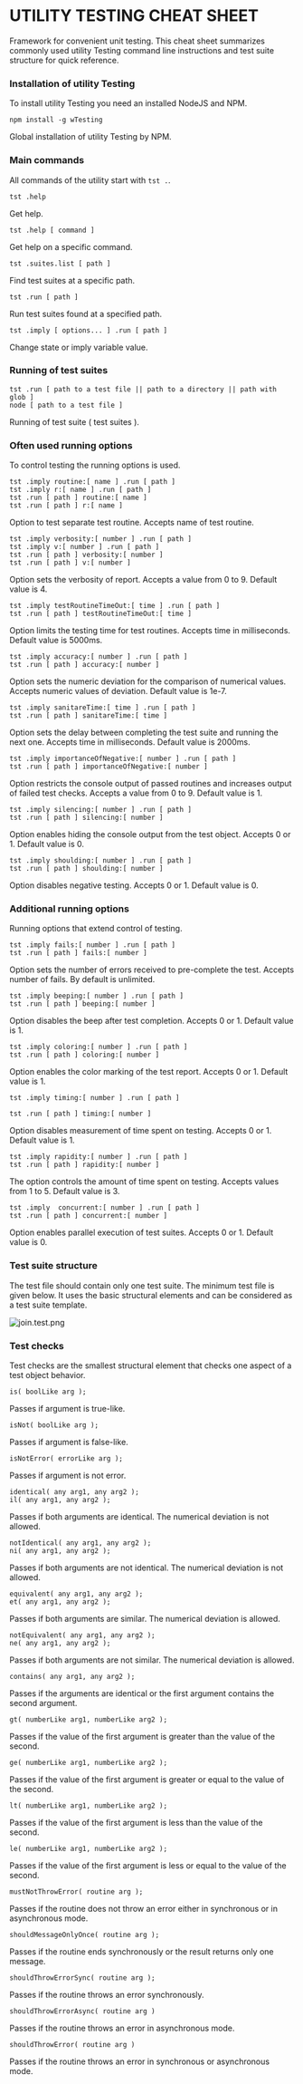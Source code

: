 # UTILITY TESTING CHEAT SHEET

Framework for convenient unit testing. This cheat sheet summarizes commonly used utility Testing command line instructions and test suite structure for quick reference.

### Installation of utility Testing

To install utility Testing you need an installed NodeJS and NPM.

```
npm install -g wTesting
```

Global installation of utility Testing by NPM.

### Main commands

All commands of the utility start with `tst .`.

```
tst .help
```

Get help.

```
tst .help [ command ]
```

Get help on a specific command.

```
tst .suites.list [ path ]
```

Find test suites at a specific path.

```
tst .run [ path ]
```

Run test suites found at a specified path.

```
tst .imply [ options... ] .run [ path ]
```

Change state or imply variable value.

### Running of test suites

```
tst .run [ path to a test file || path to a directory || path with glob ]
node [ path to a test file ]
```

Running of test suite ( test suites ).

### Often used running options

To control testing the running options is used.

```
tst .imply routine:[ name ] .run [ path ]
tst .imply r:[ name ] .run [ path ]
tst .run [ path ] routine:[ name ]
tst .run [ path ] r:[ name ]
```

Option to test separate test routine. Accepts name of test routine.

```
tst .imply verbosity:[ number ] .run [ path ]
tst .imply v:[ number ] .run [ path ]
tst .run [ path ] verbosity:[ number ]
tst .run [ path ] v:[ number ]
```

Option sets the verbosity of report. Accepts a value from 0 to 9. Default value is 4.

```
tst .imply testRoutineTimeOut:[ time ] .run [ path ]
tst .run [ path ] testRoutineTimeOut:[ time ]
```

Option limits the testing time for test routines. Accepts time in milliseconds. Default value is 5000ms.

```
tst .imply accuracy:[ number ] .run [ path ]
tst .run [ path ] accuracy:[ number ]
```

Option sets the numeric deviation for the comparison of numerical values. Accepts numeric values of deviation. Default value is 1e-7.

```
tst .imply sanitareTime:[ time ] .run [ path ]
tst .run [ path ] sanitareTime:[ time ]
```

Option sets the delay between completing the test suite and running the next one. Accepts time in milliseconds. Default value is 2000ms.

```
tst .imply importanceOfNegative:[ number ] .run [ path ]
tst .run [ path ] importanceOfNegative:[ number ]
```

Option restricts the console output of passed routines and increases output of failed test checks. Accepts a value from 0 to 9. Default value is 1.

```
tst .imply silencing:[ number ] .run [ path ]
tst .run [ path ] silencing:[ number ]
```

Option enables hiding the console output from the test object. Accepts 0 or 1. Default value is 0.

```
tst .imply shoulding:[ number ] .run [ path ]
tst .run [ path ] shoulding:[ number ]
```

Option disables negative testing. Accepts 0 or 1. Default value is 0.

### Additional running options

Running options that extend control of testing.

```
tst .imply fails:[ number ] .run [ path ]
tst .run [ path ] fails:[ number ]
```

Option sets the number of errors received to pre-complete the test. Accepts number of fails. By default is unlimited.

```
tst .imply beeping:[ number ] .run [ path ]
tst .run [ path ] beeping:[ number ]
```

Option disables the beep after test completion. Accepts 0 or 1. Default value is 1.

```
tst .imply coloring:[ number ] .run [ path ]
tst .run [ path ] coloring:[ number ]
```

Option enables the color marking of the test report. Accepts 0 or 1. Default value is 1.

```
tst .imply timing:[ number ] .run [ path ]

tst .run [ path ] timing:[ number ]
```

Option disables measurement of time spent on testing. Accepts 0 or 1. Default value is 1.

```
tst .imply rapidity:[ number ] .run [ path ]
tst .run [ path ] rapidity:[ number ]
```

The option controls the amount of time spent on testing. Accepts values from 1 to 5. Default value is 3.

```
tst .imply  concurrent:[ number ] .run [ path ]
tst .run [ path ] concurrent:[ number ]
```

Option enables parallel execution of test suites. Accepts 0 or 1. Default value is 0.

### Test suite structure

The test file should contain only one test suite.
The minimum test file is given below. It uses the basic structural elements and can be considered as a test suite template.

![join.test.png](../../images/join.test.png)

### Test checks

Test checks are the smallest structural element that checks one aspect of a test object behavior.

```
is( boolLike arg );
```

Passes if argument is true-like.

```
isNot( boolLike arg );
```

Passes  if argument is false-like.

```
isNotError( errorLike arg );
```

Passes if argument is not error.

```
identical( any arg1, any arg2 );
il( any arg1, any arg2 );
```

Passes if both arguments are identical. The numerical deviation is not allowed.

```
notIdentical( any arg1, any arg2 );
ni( any arg1, any arg2 );
```

Passes if both arguments are not identical. The numerical deviation is not allowed.

```
equivalent( any arg1, any arg2 );
et( any arg1, any arg2 );
```

Passes if both arguments are similar. The numerical deviation is allowed.

```
notEquivalent( any arg1, any arg2 );
ne( any arg1, any arg2 );
```

Passes if both arguments are not similar. The numerical deviation is allowed.

```
contains( any arg1, any arg2 );
```

Passes if the arguments are identical or the first argument contains the second argument.

```
gt( numberLike arg1, numberLike arg2 );
```

Passes if the value of the first argument is greater than the value of the second.

```
ge( numberLike arg1, numberLike arg2 );
```

Passes if the value of the first argument is greater or equal to the value of the second.

```
lt( numberLike arg1, numberLike arg2 );
```

Passes if the value of the first argument is less than the value of the second.

```
le( numberLike arg1, numberLike arg2 );
```
Passes if the value of the first argument is less or equal to the value of the second.

```
mustNotThrowError( routine arg );
```

Passes if the routine does not throw an error either in synchronous or in asynchronous mode.

```
shouldMessageOnlyOnce( routine arg );
```

Passes if the routine ends synchronously or the result returns only one message.

```
shouldThrowErrorSync( routine arg );
```

Passes if the routine throws an error synchronously.

```
shouldThrowErrorAsync( routine arg )
```

Passes if the routine throws an error in asynchronous mode.

```
shouldThrowError( routine arg )
```

Passes if the routine throws an error in synchronous or asynchronous mode.

